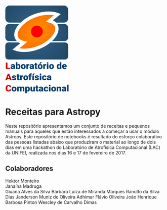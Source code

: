 ![alt text](https://github.com/hektor-monteiro/receitas-Astropy/blob/master/LAC-logo-3.png "Laboratório de Astrofísica Computacional da UNIFEI")


# Receitas para Astropy


Neste repositório apresentamos um conjunto de receitas e pequenos manuais para aqueles que estão interessados a começar a usar o módulo Astropy. Este repositório de notebooks é resultado do esforço colaborativo das pessoas listadas abaixo que produziram o material ao longo de dois dias em uma hackathon do Laboratório de Atrofísica Computacional (LAC) da UNIFEI, realizada nos dias 16 e 17 de fevereiro de 2017.

## Colaboradores

Hektor Monteiro  
Janaína Madruga  
Giuana Alves da Silva 
Bárbara Luiza de Miranda Marques 
Ranulfo da Silva Dias 
Janderson Muniz de Oliveira 
Adhimar Flávio Oliveira 
João Henrique Barbosa Pinton 
Wescley de Carvalho Dimas  
